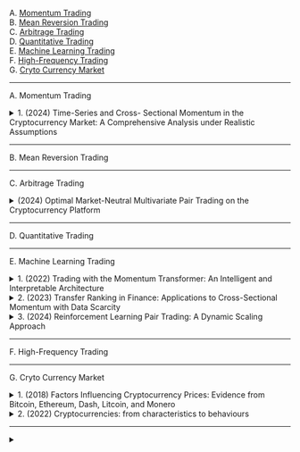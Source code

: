 A. [Momentum Trading](#A)<br>
B. [Mean Reversion Trading](#B)<br>
C. [Arbitrage Trading](#C)<br>
D. [Quantitative Trading](#D)<br>
E. [Machine Learning Trading](#E)<br>
F. [High-Frequency Trading](#F)<br>
G. [Cryto Currency Market](#G)<br>

---

<!-- #region Momentum Trading -->

<a name="A"></a>
A. Momentum Trading

<!-- #region A1 -->

<details>
<summary>1. (2024) Time-Series and Cross- Sectional Momentum in the Cryptocurrency Market: A Comprehensive Analysis under Realistic Assumptions</summary>

本研究針對加密貨幣市場的 **時間序列動能（Time-Series Momentum）** 和 **橫截面動能（Cross-Sectional Momentum）** 進行了全面分析，並考慮了過去研究所忽略的現實市場因素，如 **交易成本** 和 **日內價格波動**，以更準確評估動能策略的有效性。

主要發現包括：

1. **時間序列動能效應顯著**：市場回報的時間序列動能效果較強，並在上升市場表現最佳。然而，空頭部位的表現不佳，意味著該效應主要來自多頭市場。
2. **橫截面動能證據較弱**：不同加密貨幣之間的橫截面動能效果不明顯，且部分策略因高跳動風險（Jump Risk）導致重大損失或清算。
3. **傳統統計方法可能誤導結論**：在高波動市場，如加密貨幣市場，僅透過 t 檢定檢視平均報酬無法準確衡量長期獲利能力，應使用 **對數回報（Log Return）** 進行檢測。
4. **贏家效應明顯，輸家常出現反轉**：動能效應主要集中在「贏家」資產上，而「輸家」資產往往會出現反彈，導致空頭策略承受高額風險。
5. **過度反應（Overreaction）可能是主要動力**：市場中的投資者對於新聞或社交媒體訊息的過度反應，可能是驅動動能效應的主要原因，但具體影響因素尚不清楚。

整體而言，本研究指出，時間序列動能策略在加密貨幣市場具備一定的可行性，但 **高風險與市場條件變化使得動能策略的長期穩健性存疑**。此外，由於市場仍處於發展階段，這些結論可能在未來市場成熟時有所改變。

[[中文]](chn/[01]Time-Series_and_Cross-Sectional_Momentum.md) [[英文]](eng/[01]ssrn-4675565.pdf)
</details>

<!-- #endregion -->

<!-- #endregion -->

---

<!-- #region Mean Reversion Trading -->

<a name="B"></a>
B. Mean Reversion Trading

<!-- #endregion -->

---

<!-- #region Arbitrage Trading -->

<a name="C"></a>
C. Arbitrage Trading

<!-- #region C1 -->

<details>
<summary>(2024) Optimal Market-Neutral Multivariate Pair Trading on the Cryptocurrency Platform</summary>

本研究提出了一種創新的套利方法，用於多變量配對交易（Multivariate Pair Trading），並將其稱為最佳交易技術（Optimal Trading Technique, OTT）。該方法利用一組與加密貨幣掛鉤的法定貨幣（fiat currency bucket）來監測和同時挖掘交易機會。為了解決來自多個交易信號的數量衝突，研究設計了一種**雙目標凸優化（bi-objective convex optimization）**方法，以平衡投資者對盈利和風險的偏好。本方法包含可調整的參數，如波動懲罰（volatility penalties）和交易閾值（action thresholds），以適應不同風險承受能力的投資者。

在 2020 至 2022 年的歷史數據回測中（涵蓋牛市和熊市），OTT 方法實現了年化盈利率 15.49%，並在後疫情時期對主要加密貨幣進行的額外測試中，驗證了該模型的穩健性與有效性。與傳統的「距離方法（Distance Method, DM）」相比，OTT 方法更具優勢，因為它能夠避免持有高波動性的中間加密貨幣，並且不需要借貸來進行做空交易（shorting）。此外，該套利策略提供了一種新的交易視角，不依賴於外部市場的變化，而是通過資產之間的價差變動來獲取利潤。

然而，本研究亦強調加密貨幣投資的高風險性，市場波動劇烈且可能帶來潛在損失。因此，投資者在應用該策略時應謹慎評估風險，並充分理解市場條件對交易結果的影響。

[[中文]](chn/[06]Optimal_Market-Neutral_Multivariate_Pair.md) [[英文]](eng/[06]2405.15461v5.pdf)
</details>

<!-- #endregion -->


<!-- #endregion -->

---

<!-- #region Quantitative Trading -->

<a name="D"></a>
D. Quantitative Trading


<!-- #endregion -->

---

<!-- #region Machine Learning Trading -->

<a name="E"></a>
E. Machine Learning Trading

<!-- #region E1 -->

<details>
<summary>1. (2022) Trading with the Momentum Transformer: An Intelligent and Interpretable Architecture</summary>

本研究提出了一種基於注意力機制的深度學習架構——**Momentum Transformer**，用於時間序列動量交易策略。我們的方法結合了 Transformer 的全局時間依賴性學習能力與 LSTM（Long Short-Term Memory）的局部模式識別能力，以提升交易決策的準確性和穩健性。 

相較於傳統的 LSTM 架構與基準動量策略，Momentum Transformer 顯示出顯著的性能提升，尤其在市場環境變化（regime change）期間仍能保持卓越表現。該模型透過多頭注意力機制（Multi-Head Attention）學習市場在不同時間尺度上的模式變化，並利用可解釋性網絡（Variable Selection Network, VSN）識別最重要的市場特徵。回測結果表明，Momentum Transformer 在 1995–2020 年期間的風險調整後收益（夏普比率）相較於 LSTM 提升 50%，而在 2015–2020 年市場非平穩時期的提升幅度更達 109%。此外，在 SARS-CoV-2（COVID-19）市場崩盤期間，Momentum Transformer 能夠迅速適應市場轉折，捕捉新趨勢，展現出優異的市場適應能力。

透過引入變化點檢測（Change Point Detection, CPD）模組，我們進一步提升了 Momentum Transformer 的表現，使其在市場 regime 轉變時更加靈活。同時，我們發現 Momentum Transformer 對交易成本較不敏感，即便在較高的交易成本環境下仍能保持穩定的回報表現。

總結而言，Momentum Transformer 透過結合深度學習技術與可解釋性機制，提供了一種更智能、更穩健的動量交易策略，並在市場極端環境下保持競爭力。我們的研究為量化金融中的深度學習應用提供了新的視角，未來可進一步擴展至股票市場、跨資產交易及其他因子驅動的投資策略。

[[中文]](chn/[02]Momentum_Transformer.md) [[英文]](eng/[02]2112.08534v3.pdf)
</details>

<!-- #endregion -->

<!-- #region E2 -->

<details>
<summary>2. (2023) Transfer Ranking in Finance: Applications to Cross-Sectional Momentum with Data Scarcity</summary>

現代跨橫斷面交易策略中，結合了**深度學習 (Deep Learning, DL)** 的先進神經網絡模型在歷史數據充足的成熟資產上能夠超越傳統方法。然而，當應用於交易數據有限的標的時，這些模型容易**過擬合 (overfitting)**，導致績效下降。

本研究提出了一種新方法——**Fused Encoder Networks (FEN)**，這是一種混合的參數共享**遷移學習排名模型 (Transfer Ranking Model)**。該模型利用 **編碼器-注意力模塊 (encoder-attention module)** 來融合從大數據集（源數據）中提取的信息，以及針對目標數據集的專用模塊，以提升模型的**泛化能力 (generalizability)**。

**方法與創新**：  
- 採用 **自注意力機制 (self-attention mechanism)**，允許模型在訓練和推理過程中考慮不同資產間的相互作用。
- 透過混合學習策略，在源數據集（例如外匯數據）上訓練部分模型，並與針對目標數據（例如加密貨幣）訓練的模組相結合，從而降低過擬合風險。

**實驗與結果**：  
- 研究將 FEN 應用於 **前十大加密貨幣的動能交易策略**（基於市值排名），並與現有最先進的基準方法進行比較。  
- 在大多數評估指標上，FEN **優於其他方法**，特別是在風險調整後回報方面，如 **Sharpe Ratio** 顯著提高。  
- 即使考慮**高交易成本**（如加密貨幣市場的手續費與滑點），FEN 仍能保持優異的交易表現。  

**結論與影響**：  
FEN 有效解決了**數據稀缺環境下的金融交易建模問題**，提供了一種適用於跨市場應用的**遷移學習框架**，並為使用 **Transformer 自注意力機制** 提升金融市場的學習排序模型提供了新方向。

[[中文]](chn/[03]Transfer_Ranking_in_Finance.md) [[英文]](eng/[03]2208.09968v3.pdf)
</details>

<!-- #endregion -->

<!-- #region E3 -->

<details>
<summary>3. (2024) Reinforcement Learning Pair Trading: A Dynamic Scaling Approach</summary>

加密貨幣是一種基於密碼學的數字資產，其價格極端波動，全球每日交易量約達 **700 億美元**。由於市場的高波動性，使得加密貨幣交易變得極具挑戰性。本研究探討**強化學習（Reinforcement Learning, RL）**是否能夠提升加密貨幣演算法交易的決策能力，並與傳統交易方法進行比較。  

為解決此問題，我們將**強化學習與統計套利交易技術——配對交易（Pair Trading）**相結合，該技術利用統計相關資產間的價格差異進行交易。我們構建了**RL 交易環境**，並訓練 RL 代理（agent）來決定何時及如何交易加密貨幣對。我們針對強化學習開發了**新的獎勵設計（reward shaping）**及**觀察/動作空間（observation/action spaces）**，以提升交易決策的智能化程度。  

在實驗中，我們利用**BTC-GBP 和 BTC-EUR** 交易對的價格數據（時間間隔為 **1 分鐘，n = 263,520**）進行測試。結果顯示，**傳統的非 RL 配對交易技術年化利潤為 8.33%**，而**基於 RL 的配對交易技術年化利潤範圍為 9.94% 至 31.53%**，具體收益率取決於所選用的 RL 演算法。  

實驗結果表明，在**高波動市場**（如加密貨幣市場）中，RL 方法在交易決策上能顯著優於人工或傳統配對交易技術，並能夠適應市場變化，提高交易績效。

[[中文]](chn/[05]Reinforcement_Learning_Pair_Trading.md) [[英文]](eng/[05]jrfm-17-00555.pdf)
</details>

<!-- #endregion -->

<!-- #endregion -->

---

<!-- #region High-Frequency Trading -->

<a name="F"></a>
F. High-Frequency Trading


<!-- #endregion -->

---

<!-- #region Cryto Currency Market -->

<a name="G"></a>
G. Cryto Currency Market

<!-- #region G1 -->

<details>
<summary>1. (2018) Factors Influencing Cryptocurrency Prices: Evidence from Bitcoin, Ethereum, Dash, Litcoin, and Monero</summary>

本研究探討影響加密貨幣價格的因素，涵蓋比特幣（Bitcoin）、以太坊（Ethereum）、達世幣（Dash）、萊特幣（Litecoin）和門羅幣（Monero），使用 2010-2018 年的每週數據，並透過 **自回歸分佈式滯後模型（ARDL）** 分析短期與長期影響因素。研究結果顯示，加密貨幣價格主要受到 **市場回報率（Market Beta）、交易量（Trading Volume）、市場波動性（Volatility）與吸引力（Attractiveness，如 Google 搜尋趨勢）** 影響。此外，標準普爾 500 指數（S&P 500）對比特幣和以太坊價格在長期內具有微弱影響。短期內市場波動性對價格影響更大，而長期內吸引力成為主要決定因素。本研究為投資者與政策制定者提供了對加密貨幣市場價格決定因素的新見解。

[[中文]](chn/[35]Factors_Influencing_Cryptocurrency_Prices.md) [[英文]](eng/[35]vol2-no2-1.pdf)
</details>

<!-- #endregion -->

<!-- #region G2 -->

<details>
<summary>2. (2022) Cryptocurrencies: from characteristics to behaviours</summary>

隨著加密貨幣市場的快速發展，其高波動性與缺乏監管的特性使其成為高風險投資工具。本研究探討加密貨幣投資者的特徵、動機與市場行為，並分析金融機構與監管機構對加密貨幣的態度。透過問卷調查與訪談，研究發現投資者可分為兩類：一類主要投資於比特幣等主流貨幣，通常擁有較高收入、較長投資經驗，並對市場有較高信心；另一類則投資於低價替代幣（Altcoins），收入較低，投資時間較短，且獲利與滿意度相對較低。投資者主要關注低交易成本與全球支付的便利性，但也擔憂市場詐騙與監管缺失。大多數投資者認為未來監管將提升市場穩定性與信任度，但對價格影響的看法不一。此外，金融機構普遍對加密貨幣持保守態度，擔憂與非法活動的關聯，但對區塊鏈技術表現出一定興趣。本研究結論顯示，加密貨幣市場雖存在諸多風險，但投資者對其前景仍抱持高度興趣，監管政策的發展將成為影響市場走向的關鍵因素。

[[中文]](chn/[36]Cryptocurrencies_from_characteristics_to_behaviour.md) [[英文]](eng/[36]Cryptocurrencies_from_characteristics_to_behaviour.pdf)
</details>

<!-- #endregion -->

---

<!-- #region X0 -->

<details>
<summary></summary>

[[中文]](chn) [[英文]](eng)
</details>

<!-- #endregion -->
